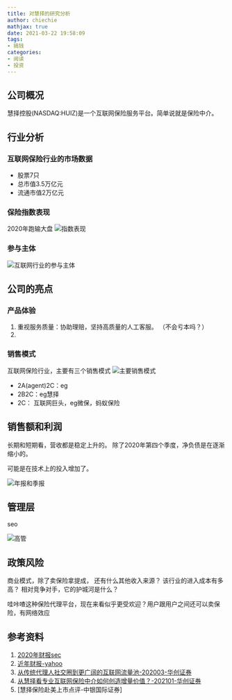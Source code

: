 ```yaml
---
title: 对慧择的研究分析
author: chiechie
mathjax: true
date: 2021-03-22 19:58:09
tags:
- 搞钱
categories: 
- 阅读
- 投资
---
```

## 公司概况

慧择控股(NASDAQ:HUIZ)是一个互联网保险服务平台。简单说就是保险中介。


## 行业分析

### 互联网保险行业的市场数据

- 股票7只
- 总市值3.5万亿元
- 流通市值2万亿元

### 保险指数表现

2020年跑输大盘
![指数表现](zhishu.png)

### 参与主体
![互联网行业的参与主体](canyuzhuti.png)


## 公司的亮点
### 产品体验

1. 重视服务质量：协助理赔，坚持高质量的人工客服。
（不会亏本吗？）
2. 
### 销售模式

互联网保险行业，主要有三个销售模式
![主要销售模式](xiaoshoumoshi.png)

- 2A(agent)2C：eg
- 2B2C：eg慧择
- 2C： 互联网巨头，eg微保，蚂蚁保险


## 销售额和利润

长期和短期看，营收都是稳定上升的。
除了2020年第四个季度，净负债是在逐渐缩小的。

可能是在技术上的投入增加了。


![年报和季报](jibao.png)

## 管理层

seo

![高管](gaoguan.png)






## 政策风险



商业模式，除了卖保险拿提成， 还有什么其他收入来源？
该行业的进入成本有多高？
相对竞争对手，它的护城河是什么？

哇咔喳这种保险代理平台，现在来看似乎更受欢迎？用户跟用户之间还可以卖保险，有网络效应



## 参考资料

1. [2020年财报sec](https://www.sec.gov/Archives/edgar/data/0001778982/000119312521088464/d32761d20f.htm)
2. [近年财报-yahoo](https://finance.yahoo.com/quote/HUIZ/financials?p=HUIZ)
4. [从传统代理人社交圈到更广阔的互联网流量池-202003-华创证券](http://pdf.dfcfw.com/pdf/H3_AP202003041375839267_1.pdf)
5. [从慧择看专业互联网保险中介如何创造增量价值？-202101-华创证券](https://pdf.dfcfw.com/pdf/H3_AP202101051447381631_1.pdf?1609858004000.pdf)
6. [慧择保险赴美上市点评-中银国际证券]